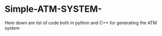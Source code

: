 # Simple-ATM-SYSTEM-
Here down are list of code both in python and C++ for generating the ATM system
